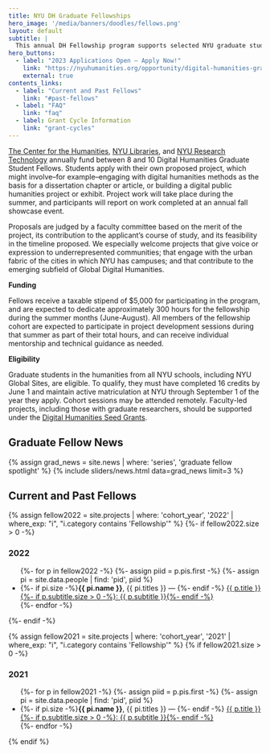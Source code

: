 ```yaml
---
title: NYU DH Graduate Fellowships
hero_image: '/media/banners/doodles/fellows.png'
layout: default
subtitle: |
  This annual DH Fellowship program supports selected NYU graduate students as they develop innovative digital humanities projects. Successful applicants receive mentoring, a $5,000 stipend, and participate in a cohort to develop their skills and sharpen their ideas.
hero_buttons:
  - label: "2023 Applications Open – Apply Now!"
    link: "https://nyuhumanities.org/opportunity/digital-humanities-graduate-student-summer-fellowships/"
    external: true
contents_links:
  - label: "Current and Past Fellows"
    link: "#past-fellows"
  - label: "FAQ"
    link: "faq"
  - label: Grant Cycle Information
    link: "grant-cycles"
---
```


[The Center for the Humanities](https://nyuhumanities.org/), [NYU Libraries](https://library.nyu.edu/), and [NYU Research Technology](https://www.nyu.edu/research/navigating-research-technology.html) annually fund between 8 and 10 Digital Humanities Graduate Student Fellows. Students apply with their own proposed project, which might involve–for example–engaging with digital humanities methods as the basis for a dissertation chapter or article, or building a digital public humanities project or exhibit. Project work will take place during the summer, and participants will report on work completed at an annual fall showcase event.

Proposals are judged by a faculty committee based on the merit of the project, its contribution to the applicant’s course of study, and its feasibility in the timeline proposed. We especially welcome projects that give voice or expression to underrepresented communities; that engage with the urban fabric of the cities in which NYU has campuses; and that contribute to the emerging subfield of Global Digital Humanities.

**Funding**

Fellows receive a taxable stipend of $5,000 for participating in the program, and are expected to dedicate approximately 300 hours for the fellowship during the summer months (June-August). All members of the fellowship cohort are expected to participate in project development sessions during that summer as part of their total hours, and can receive individual mentorship and technical guidance as needed.

**Eligibility**

Graduate students in the humanities from all NYU schools, including NYU Global Sites, are eligible. To qualify, they must have completed 16 credits by June 1 and maintain active matriculation at NYU through September 1 of the year they apply. Cohort sessions may be attended remotely. Faculty-led projects, including those with graduate researchers, should be supported under the [Digital Humanities Seed Grants](/funding/seed-grants/).


<h2 class="is-size-3 pb-3" id="grad-fellow-news">Graduate Fellow News</h2>

{% assign grad_news = site.news | where: 'series', 'graduate fellow spotlight' %}
{% include sliders/news.html data=grad_news limit=3 %}

<h2 class="is-size-3" id="past-fellows">Current and Past Fellows</h2>

{% assign fellow2022 = site.projects | where: 'cohort_year', '2022' | where_exp: "i", "i.category contains 'Fellowship'" %}
{%- if fellow2022.size > 0 -%}
  <h3 class="is-size-4">2022</h3>
  <ul>
    {%- for p in fellow2022 -%}
      {%- assign piid = p.pis.first -%}
      {%- assign pi = site.data.people | find: 'pid', piid %}
      <li>
        {%- if pi.size -%}<b>{{ pi.name }}</b>, {{ pi.titles }}&nbsp;—&nbsp;{%- endif -%}
        <a class="is-italic" href="{{ p.url | absolute_url }}">
          {{ p.title }}{%- if p.subtitle.size > 0 -%}:&nbsp;{{ p.subtitle }}{%- endif -%}
        </a>
      </li>
    {%- endfor -%}
  </ul>
{%- endif -%}

{% assign fellow2021 = site.projects | where: 'cohort_year', '2021' | where_exp: "i", "i.category contains 'Fellowship'" %}
{% if fellow2021.size > 0 -%}
  <h3 class="is-size-4">2021</h3>
  <ul>
  {%- for p in fellow2021 -%}
    {%- assign piid = p.pis.first -%}
    {%- assign pi = site.data.people | find: 'pid', piid %}
    <li>
      {%- if pi.size -%}<b>{{ pi.name }}</b>, {{ pi.titles }}&nbsp;—&nbsp;{%- endif -%}
      <a class="is-italic" href="{{ p.url | absolute_url }}">
        {{ p.title }}{%- if p.subtitle.size > 0 -%}:&nbsp;{{ p.subtitle }}{%- endif -%}
      </a>
    </li>
  {%- endfor -%}
  </ul>
{% endif %}
